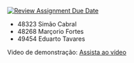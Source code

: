 [![Review Assignment Due Date](https://classroom.github.com/assets/deadline-readme-button-24ddc0f5d75046c5622901739e7c5dd533143b0c8e959d652212380cedb1ea36.svg)](https://classroom.github.com/a/REvBSC4c)

- 48323 Simão Cabral
- 48268 Marçorio Fortes
- 49454 Eduarto Tavares

Video de demonstração: [Assista ao vídeo](https://clipchamp.com/watch/TXsjyMzzEbM)
